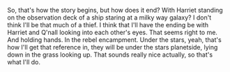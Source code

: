 So, that's how the story begins, but how does it end? With Harriet
standing on the observation deck of a ship staring at a milky way
galaxy? I don't think I'll be that much of a thief. I think that I'll
have the ending be with Harriet and Q'nall looking into each other's
eyes. That seems right to me. And holding hands. In the rebel
encampment. Under the stars, yeah, that's how I'll get that reference
in, they will be under the stars planetside, lying down in the grass
looking up. That sounds really nice actually, so that's what I'll do.
